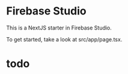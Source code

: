 # Firebase Studio

This is a NextJS starter in Firebase Studio.

To get started, take a look at src/app/page.tsx.
# todo
